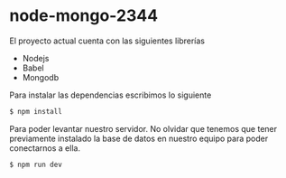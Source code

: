 # node-mongo-2344

El proyecto actual cuenta con las siguientes librerías

- Nodejs
- Babel
- Mongodb

Para instalar las dependencias escribimos lo siguiente

```sh
$ npm install
```

Para poder levantar nuestro servidor. No olvidar que tenemos que tener previamente instalado la base de datos en nuestro equipo para poder conectarnos a ella.

```sh
$ npm run dev
```
